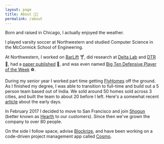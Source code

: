 ```yaml
---
layout: page
title: About 👨‍💻
permalink: /about
---
```


Born and raised in Chicago, I actually enjoyed the weather.

I played varsity soccer at Northwestern and studied Computer Science in the
McCormick School of Engineering.

At Northwestern, I worked on [BarLift][barlift] 🍸, did research at [Delta Lab][delta-lab]
and [DTR][dtr] 🥼, had a [paper published][gaze] 📝,
and was even named [Big Ten Defensive Player of the Week][nusports] ⚽️.

During my senior year I worked part time getting [FlyHomes][flyhomes] off the ground.
As I finished my degree, I was able to transition to full-time and build out a 5 person
team based out of India. We sold around 50 homes sold across 3 cities, and built the team to
about 20 before I left. Here's a somewhat recent [article][flyhomes-daily] about the early days.

In February 2017 I decided to move to San Francisco and join [Shogun][shogun] (better known
as [Hearth][hearth] to our customers). Since then we've grown the company to over 80 people.

On the side I follow space, advise [Blockrize][blockrize], and have been working on a code-driven
project management app called [Cosmo][cosmo].

[barlift]: https://dailynorthwestern.com/2015/05/19/campus/barlift-aims-to-improve-students-experiences-at-bars/
[delta-lab]: http://delta.northwestern.edu/
[dtr]: http://dtr.northwestern.edu/
[gaze]: https://dl.acm.org/doi/10.1145/2702613.2726960
[nusports]: https://nusports.com/news/2015/10/27/MSOC_1027154456.aspx?path=mten
[flyhomes]: https://www.flyhomes.com
[flyhomes-daily]: https://dailynorthwestern.com/2019/11/26/campus/flyhomes-four-years-after-starting-at-kellogg/
[shogun]: https://www.shoguninc.com
[hearth]: https://www.gethearth.com
[blockrize]: https://www.blockrize.com
[cosmo]: https://cosmolabs.io

